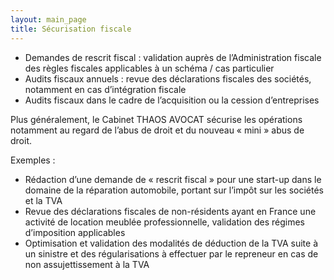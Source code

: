 ```yaml
---
layout: main_page
title: Sécurisation fiscale
---
```

<div class="row text-justify">
    <div class="col-md-12 p-5">
        <ul>
            <li>Demandes de rescrit fiscal : validation auprès de l’Administration fiscale des règles fiscales applicables à un schéma / cas particulier</li>
            <li>Audits fiscaux annuels : revue des déclarations fiscales des sociétés, notamment en cas d’intégration fiscale</li>
            <li>Audits fiscaux dans le cadre de l’acquisition ou la cession d’entreprises</li>
        </ul>
        <p>Plus généralement, le Cabinet THAOS AVOCAT sécurise les opérations notamment au regard de l’abus de droit et du nouveau « mini » abus de droit.</p>
    </div>
    <div class="col-md-12 p-5 dark">
        <p>Exemples :</p>
        <ul>
            <li>Rédaction d’une demande de « rescrit fiscal » pour une start-up dans le domaine de la réparation automobile, portant sur l’impôt sur les sociétés et la TVA</li>
            <li>Revue des déclarations fiscales de non-résidents ayant en France une activité de location meublée professionnelle, validation des régimes d’imposition applicables</li>
            <li>Optimisation et validation des modalités de déduction de la TVA suite à un sinistre et des régularisations à effectuer par le repreneur en cas de non assujettissement à la TVA</li>
        </ul>
    </div>
</div>